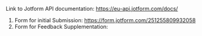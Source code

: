 Link to Jotform API documentation: https://eu-api.jotform.com/docs/

1. Form for initial Submission: https://form.jotform.com/251255809932058
2. Form for Feedback Supplementation: 
